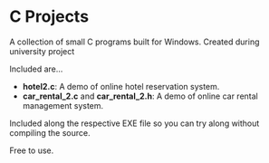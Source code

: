 # C Projects
A collection of small C programs built for Windows.
Created during university project

Included are...

* **hotel2.c**: A demo of online hotel reservation system.
* **car_rental_2.c** and **car_rental_2.h**: A demo of online car rental management system.

Included along the respective EXE file so you can try along without compiling the source.

Free to use.
